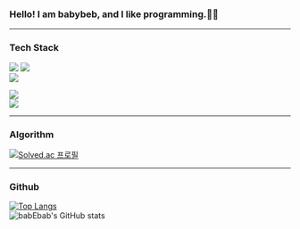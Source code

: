 ### Hello! I am babybeb, and I like programming.👩‍💻
<hr/>

### Tech Stack
<img src="https://img.shields.io/badge/Spring-6DB33F?style=flat-square&logo=Spring&logoColor=white"/></a>
<img src="https://img.shields.io/badge/Spring%20Boot-6DB33F?style=flat-square&logo=SpringBoot&logoColor=white"/></a></br>
<img src="https://img.shields.io/badge/Hibernate-59666C?style=flat-square&logo=Hibernate&logoColor=white"/></a>

<img src="https://img.shields.io/badge/Java-007396?style=flat-square&logoColor=white"/></a></br>
<img src="https://img.shields.io/badge/MySQL-4479A1?style=flat-square&logoColor=white"/></a>

<hr/>

### Algorithm
[![Solved.ac 프로필](http://mazassumnida.wtf/api/v2/generate_badge?boj=luawill)](https://solved.ac/luawill)</br>

<hr/>

### Github
[![Top Langs](https://github-readme-stats.vercel.app/api/top-langs/?username=babybeb&layout=compact&theme=dracula&langs_count=4)](https://github.com/anuraghazra/github-readme-stats)</br>
![babEbab's GitHub stats](https://github-readme-stats.vercel.app/api?username=babybeb&show_icons=true&theme=dracula)
